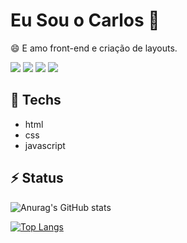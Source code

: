 # Eu Sou o Carlos 👋
😄 E amo front-end e criação de layouts.

<div>
<a href="https://www.youtube.com/channel/UCeI0kK4RttFliqWcF7aFniQ" target="_blank"><img src="https://img.shields.io/badge/YouTube-FF0000?style=for-the-badge&logo=youtube&logoColor=white" target="_blank"></a>
<a href="https://www.instagram.com/eu.educalixto/" target="_blank"><img src="https://img.shields.io/badge/-Instagram-%23E4405F?style=for-the-badge&logo=instagram&logoColor=white" target="_blank"></a>
<a href = "mailto:ccalixto.programmer@gmail.com"><img src="https://img.shields.io/badge/Gmail-D14836?style=for-the-badge&logo=gmail&logoColor=white" target="_blank"></a>
<a href="https://www.linkedin.com/in/eucalixto/" target="_blank"><img src="https://img.shields.io/badge/-LinkedIn-%230077B5?style=for-the-badge&logo=linkedin&logoColor=white" target="_blank"></a>   
</div>

## 🔧 Techs

- html
- css
- javascript

## ⚡ Status

<div display="flex">
  
![Anurag's GitHub stats](https://github-readme-stats.vercel.app/api?username=euccalixto&show_icons=true&theme=radical)
  
[![Top Langs](https://github-readme-stats.vercel.app/api/top-langs/?username=euccalixto&layout=compact)](https://github.com/euccalixto/github-readme-stats)
  
</div>


